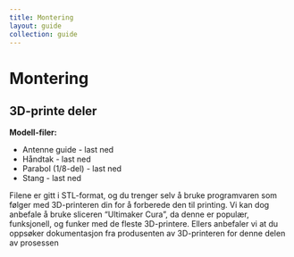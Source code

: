 ```yaml
---
title: Montering
layout: guide
collection: guide
---
```


# Montering

## 3D-printe deler

**Modell-filer:**

- Antenne guide - last ned
- Håndtak - last ned
- Parabol (1/8-del) - last ned
- Stang - last ned

Filene er gitt i STL-format, og du trenger selv å bruke programvaren som følger med 3D-printeren din for å forberede den til printing. Vi kan dog anbefale å bruke sliceren “Ultimaker Cura”, da denne er populær, funksjonell, og funker med de fleste 3D-printere. Ellers anbefaler vi at du oppsøker dokumentasjon fra produsenten av 3D-printeren for denne delen av prosessen
